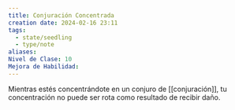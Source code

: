 ```yaml
---
title: Conjuración Concentrada
creation date: 2024-02-16 23:11
tags:
  - state/seedling
  - type/note
aliases: 
Nivel de Clase: 10
Mejora de Habilidad:
---
```

Mientras estés concentrándote en un conjuro de [[conjuración]], tu concentración no puede ser rota
como resultado de recibir daño.



